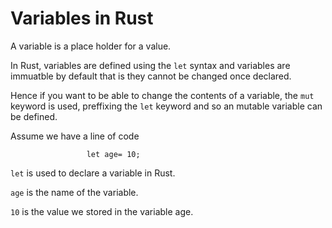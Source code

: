# Variables in Rust

A variable is a place holder for a value.

In Rust, variables are defined using the `let` syntax and variables are immuatble by default that is they cannot be changed once declared.

Hence if you want to be able to change the contents of a variable, the `mut` keyword is used, preffixing the `let` keyword and so an mutable variable can be defined.

Assume we have a line of code

                     let age= 10;
                     
`let` is used to declare a variable in Rust.

`age` is the name of the variable.

`10` is the value we stored in the variable age.

